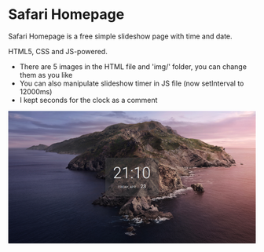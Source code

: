 # Safari Homepage

Safari Homepage is a free simple slideshow page with time and date.

HTML5, CSS and JS-powered.

- There are 5 images in the HTML file and 'img/' folder, you can change them as you like
- You can also manipulate slideshow timer in JS file (now setInterval to 12000ms)
- I kept seconds for the clock as a comment

![Screenshot](img/Screenshot.png)
